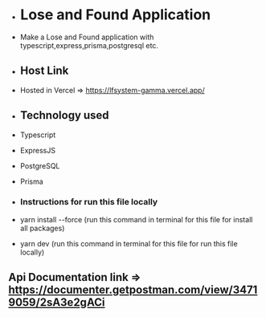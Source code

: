 - # Lose and Found Application
- Make a Lose and Found application with typescript,express,prisma,postgresql etc.

- ## Host Link
- Hosted in Vercel => https://lfsystem-gamma.vercel.app/

- ## Technology used
- Typescript
- ExpressJS
- PostgreSQL
- Prisma

- ### Instructions for run this file locally
- yarn install --force (run this command in terminal for this file for install all packages)
- yarn dev (run this command in terminal for this file for run this file locally)


## Api Documentation link => https://documenter.getpostman.com/view/34719059/2sA3e2gACi